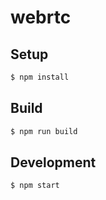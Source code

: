 # webrtc

## Setup

```bash
$ npm install
```

## Build

```bash
$ npm run build
```

## Development

```bash
$ npm start
```
